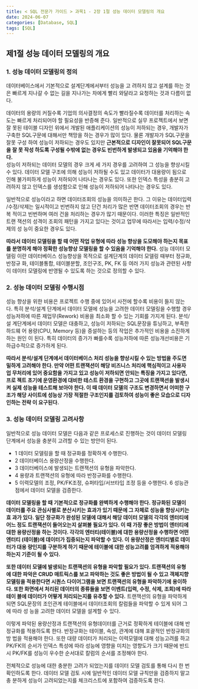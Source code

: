 ```yaml
---
title: < SQL 전문가 가이드 > 과목1 - 2장 1절 성능 데이터 모델링의 개요
date: 2024-06-07
categories: [Database, SQL]
tags: [SQL]
---
```


## 제1절 성능 데이터 모델링의 개요

### 1. 성능 데이터 모델링의 정의

데이터베이스에서 기본적으로 설계단계에서부터 성능을 고 려하지 않고 설계를 하는 것은 빠르게 지나갈 수 없는 길을 지나가는 차에게 빨리 와달라고 요청하는 것과 다름이 없다.

데이터의 용량의 커질수록 기업의 의사결정의 속도가 빨라질수록 데이터를 처리하는 속 도는 빠르게 처리되어야 할 필요성을 반증해 준다. 일반적으로 실무 프로젝트에서 보면 잘 못된 테이블 디자인 위에서 개발된 애플리케이션의 성능이 저하되는 경우, 개발자가 구축한 SQL구문에 대해서만 책망을 하는 경우가 많이 있다. 물론 개발자가 SQL구문을 잘못 구성 하여 성능이 저하되는 경우도 있지만 **근본적으로 디자인이 잘못되어 SQL구문을 잘 못 작성 하도록 구성될 수밖에 없는 경우도 빈번하게 발생되고 있음을 기억해야 한다.**  
성능이 저하되는 데이터 모델의 경우 크게 세 가지 경우를 고려하여 그 성능을 향상시킬 수 있다. 데이터 모델 구조에 의해 성능이 저하될 수도 있고 데이터가 대용량이 됨으로 인해 불가피하게 성능이 저하되어 나타나는 경우도 있다. 또한 인덱스 특성을 충분히 고려하지 않고 인덱스를 생성함으로 인해 성능이 저하되어 나타나는 경우도 있다.

일반적으로 성능이라고 하면 데이터조회의 성능을 의미하곤 한다. 그 이유는 데이터입력 /수정/삭제는 일시적이고 빈번하지 않고 단건 처리가 많은 반면 데이터조회의 경우는 반복 적이고 빈번하며 여러 건을 처리하는 경우가 많기 때문이다. 이러한 특징은 일반적인 트랜 잭션의 성격이 조회의 패턴을 가지고 있다는 것이고 업무에 따라서는 입력/수정/삭제의 성 능이 중요한 경우도 있다.

**따라서 데이터 모델링을 할 때 어떤 작업 유형에 따라 성능 향상을 도모해야 하는지 목표를 분명하게 해야 정확한 성능향상 모델링을 할 수 있음을 기억해야 한다.** 성능 데이터 모델링 이란 데이터베이스 성능향상을 목적으로 설계단계의 데이터 모델링 때부터 정규화, 반정규 화, 테이블통합, 테이블분할, 조인구조, PK, FK 등 여러 가지 성능과 관련된 사항이 데이터 모델링에 반영될 수 있도록 하는 것으로 정의할 수 있다.

### 2. 성능 데이터 모델링 수행시점

성능 향상을 위한 비용은 프로젝트 수행 중에 있어서 사전에 할수록 비용이 들지 않는 다. 특히 분석/설계 단계에서 데이터 모델에 성능을 고려한 데이터 모델링을 수행할 경우 성능저하에 따른 재업무(Rework) 비용을 최소화 할 수 있는 기회를 가지게 된다. 분석/설 계단계에서 데이터 모델은 대충하고, 성능이 저하되는 SQL문장을 튜닝하고, 부족한 하드웨 어 용량(CPU, Memory 등)을 증설하는 등의 작업은 추가적인 비용을 소진하게 하는 원인 이 된다. 특히 데이터의 증가가 빠를수록 성능저하에 따른 성능개선비용은 기하급수적으로 증가하게 된다.

**따라서 분석/설계 단계에서 데이터베이스 처리 성능을 향상시킬 수 있는 방법을 주도면 밀하게 고려해야 한다. 만약 어떤 트랜잭션이 해당 비즈니스 처리에 핵심적이고 사용자 업 무처리에 있어 중요함을 가지고 있고 성능이 저하되면 안되는 특징을 가지고 있다면, 프로 젝트 초기에 운영환경에 대비한 테스트 환경을 구현하고 그곳에 트랜잭션을 발생시켜 실제 성능을 테스트해 보아야 한다. 이 때 데이터 모델의 구조도 변경하면서 어떠한 구조가 해당 사이트에 성능상 가장 적절한 구조인지를 검토하여 성능이 좋은 모습으로 디자인하는 전략 이 요구된다.**

### 3. 성능 데이터 모델링 고려사항

일반적으로 성능 데이터 모델은 다음과 같은 프로세스로 진행하는 것이 데이터 모델링 단계에서 성능을 충분히 고려할 수 있는 방안이 된다.

- 1 데이터 모델링을 할 때 정규화를 정확하게 수행한다.
- 2 데이터베이스 용량산정을 수행한다.
- 3 데이터베이스에 발생되는 트랜잭션의 유형을 파악한다.
- 4 용량과 트랜잭션의 유형에 따라 반정규화를 수행한다.
- 5 이력모델의 조정, PK/FK조정, 슈퍼타입/서브타입 조정 등을 수행한다. 6 성능관점에서 데이터 모델을 검증한다.

**데이터 모델링을 할 때 기본적으로 정규화를 완벽하게 수행해야 한다. 정규화된 모델이 데이터를 주요 관심사별로 분산시키는 효과가 있기 때문에 그 자체로 성능을 향상시키는 효 과가 있다. 일단 정규화가 완성된 모델에 대해서 해당 데이터 모델의 각각의 엔터티에 어느 정도 트랜잭션이 들어오는지 살펴볼 필요가 있다. 이 때 가장 좋은 방법이 엔터티에 대한 용량산정을 하는 것이다. 각각의 엔터티(테이블)에 대한 용량산정을 수행하면 어떤 엔터티 (테이블)에 데이터가 집중되는지 파악할 수 있다. 이 용량산정은 엔터티별로 데이터가 대용 량인지를 구분하게 하기 때문에 테이블에 대한 성능고려를 엄격하게 적용해야 하는지 기준이 될 수 있다.**

**또한 데이터 모델에 발생되는 트랜잭션의 유형을 파악할 필요가 있다. 트랜잭션의 유형 에 대한 파악은 CRUD 매트릭스를 보고 파악하는 것도 좋은 방법이 될 수 있고 객체지향 모델링을 적용한다면 시퀀스 다이어그램을 보면 트랜잭션의 유형을 파악하기에 용이하다. 또한 화면에서 처리된 데이터의 종류들을 보면 이벤트(입력, 수정, 삭제, 조회)에 따라 테이 블에 데이터가 어떻게 처리되는지를 유추할 수 있다.** 트랜잭션의 유형을 파악하게 되면 SQL문장의 조인관계 테이블에서 데이터조회의 칼럼들을 파악할 수 있게 되어 그에 따라 성 능을 고려한 데이터 모델을 설계할 수 있다.

이렇게 파악된 용량산정과 트랜잭션의 유형데이터를 근거로 정확하게 테이블에 대해 반 정규화를 적용하도록 한다. 반정규화는 테이블, 속성, 관계에 대해 포괄적인 반정규화의 방 법을 적용해야 한다. 또한 대량 데이터가 처리되는 이력모델에 대해 성능고려를 하고 PK/FK의 순서가 인덱스 특성에 따라 성능에 영향을 미치는 영향도가 크기 때문에 반드시 PK/FK를 성능이 우수한 순서대로 칼럼의 순서를 조정해야 한다.

전체적으로 성능에 대한 충분한 고려가 되었는지를 데이터 모델 검토를 통해 다시 한 번 확인하도록 한다. 데이터 모델 검토 시에 일반적인 데이터 모델 규칙만을 검증하지 말고 충 분하게 성능이 고려되었는지를 체크리스트에 포함하여 검증하도록 한다.
